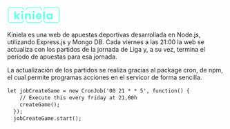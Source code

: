<img src="https://github.com/TheKiniela/thekiniela/blob/master/public/images/kiniela-logo.png">
                                                        
Kiniela es una web de apuestas deportivas desarrollada en Node.js, utilizando Express.js y Mongo DB. Cada viernes a las 21:00 la web se actualiza con los partidos de la jornada de Liga y, a su vez, termina el período de apuestas para esa jornada.

La actualización de los partidos se realiza gracias al package cron, de npm, el cual permite programas acciones en el servicor de forma sencilla.

```
let jobCreateGame = new CronJob('00 21 * * 5', function() {
    // Execute this every friday at 21,00h
    createGame();  
  });
  jobCreateGame.start();
```
